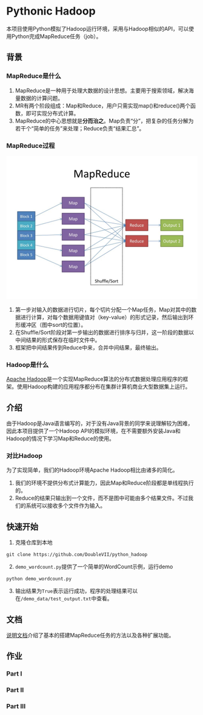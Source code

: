 
# Pythonic Hadoop
本项目使用Python模拟了Hadoop运行环境，采用与Hadoop相似的API，可以使用Python完成MapReduce任务（job）。

## 背景
### MapReduce是什么
1. MapReduce是一种用于处理大数据的设计思想。主要用于搜索领域，解决海量数据的计算问题。
2. MR有两个阶段组成：Map和Reduce，用户只需实现map()和reduce()两个函数，即可实现分布式计算。
3. MapReduce的中心思想就是**分而治之**。Map负责“分”，把复杂的任务分解为若干个“简单的任务”来处理；Reduce负责“结果汇总”。

### MapReduce过程

![alt mapreduce](/resource/mapreduce.jpg)
1. 第一步对输入的数据进行切片，每个切片分配一个Map任务，Map对其中的数据进行计算，对每个数据用键值对（key-value）的形式记录，然后输出到环形缓冲区（图中sort的位置）。
2. 在Shuffle/Sort阶段对第一步输出的数据进行排序与归并，这一阶段的数据以中间结果的形式保存在临时文件中。
3. 框架把中间结果传到Reduce中来，合并中间结果，最终输出。

### Hadoop是什么

[Apache Hadoop](https://hadoop.apache.org/)是一个实现MapReduce算法的分布式数据处理应用程序的框架。使用Hadoop构建的应用程序都分布在集群计算机商业大型数据集上运行。

## 介绍

由于Hadoop是Java语言编写的，对于没有Java背景的同学来说理解较为困难，因此本项目提供了一个Hadoop API的模拟环境，在不需要额外安装Java和Hadoop的情况下学习Map和Reduce的使用。

### 对比Hadoop

为了实现简单，我们的Hadoop环境Apache Hadoop相比由诸多的简化。

1. 我们的环境不提供分布式计算能力，因此Map和Reduce阶段都是单线程执行的。
2. Reduce的结果只输出到一个文件，而不是图中可能由多个结果文件。不过我们的系统可以接收多个文件作为输入。


## 快速开始

1. 克隆仓库到本地

```
git clone https://github.com/DoubleVII/python_hadoop
```
2. `demo_wordcount.py`提供了一个简单的WordCount示例，运行demo
```
python demo_wordcount.py
```
3. 输出结果为`True`表示运行成功，程序的处理结果可以在`/demo_data/test_output.txt`中查看。

## 文档
[说明文档](/doc/README.md)介绍了基本的搭建MapReduce任务的方法以及各种扩展功能。

## 作业
### Part I
### Part II
### Part III
